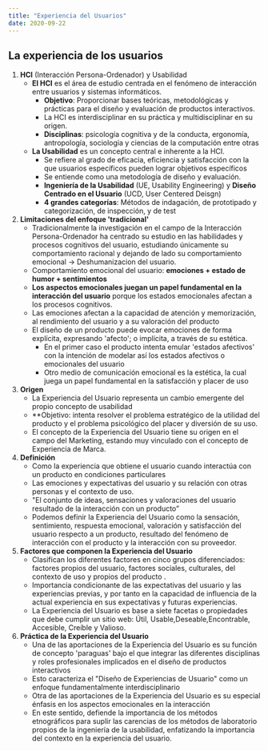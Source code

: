```yaml
---
title: "Experiencia del Usuarios"
date: 2020-09-22
---
```


## La experiencia de los usuarios

1. **HCI** (Interacción Persona-Ordenador) y Usabilidad
   * **El HCI** es el área de estudio centrada en el fenómeno de interacción entre usuarios y sistemas informáticos.
      * **Objetivo**: Proporcionar bases teóricas, metodológicas y prácticas para el diseño y evaluación de productos interactivos.
      * La HCI es interdisciplinar en su práctica y multidisciplinar en su origen. 
      * **Disciplinas**: psicología cognitiva y de la conducta, ergonomía, antropología, sociología y ciencias de la computación entre otras
    * **La Usabilidad** es un concepto central e inherente a la HCI.
      * Se refiere al grado de eficacia, eficiencia y satisfacción con la que usuarios específicos pueden lograr objetivos específicos
      * Se entiende como una metodología de diseño y evaluación.
      * **Ingeniería de la Usabilidad** (UE, Usability Engineering) y **Diseño Centrado en el Usuario** (UCD, User Centered Deisgn)
      * **4 grandes categorías**: Métodos de indagación, de prototipado y categorización, de inspección, y de test
2. **Limitaciones del enfoque 'tradicional'**
    * Tradicionalmente la investigación en el campo de la Interacción Persona-Ordenador ha centrado su estudio en las habilidades y procesos cognitivos del usuario, estudiando únicamente su comportamiento racional y dejando de lado su comportamiento emocional → Deshumanizacion del usuario. 
    * Comportamiento emocional del usuario: **emociones + estado de humor + sentimientos**
    * **Los aspectos emocionales juegan un papel fundamental en la interacción del usuario** porque los estados emocionales afectan a los procesos cognitivos.
    * Las emociones afectan a la capacidad de atención y memorización, al rendimiento del usuario y a su valoración del producto
    * El diseño de un producto puede evocar emociones de forma explícita, expresando 'afecto'; o implícita, a través de su estética.
      * En el primer caso el producto intenta emular 'estados afectivos' con la intención de modelar así los estados afectivos o emocionales del usuario 
      * Otro medio de comunicación emocional es la estética, la cual juega un papel fundamental en la satisfacción y placer de uso
3. **Origen**
    * La Experiencia del Usuario representa un cambio emergente del propio concepto de usabilidad
    * **Objetivo: intenta resolver el problema estratégico de la utilidad del producto y el problema psicológico del placer y diversión de su uso.
    * El concepto de la Experiencia del Usuario tiene su origen en el campo del Marketing, estando muy vinculado con el concepto de Experiencia de Marca. 
4. **Definición** 
    * Como la experiencia que obtiene el usuario cuando interactúa con un producto en condiciones particulares
    * Las emociones y expectativas del usuario y su relación con otras personas y el contexto de uso.
    * "El conjunto de ideas, sensaciones y valoraciones del usuario resultado de la interacción con un producto”
    * Podemos definir la Experiencia del Usuario como la sensación, sentimiento, respuesta emocional, valoración y satisfacción del usuario respecto a un producto, resultado del fenómeno de interacción con el producto y la interacción con su proveedor.
5. **Factores que componen la Experiencia del Usuario**
    * Clasifican los diferentes factores en cinco grupos diferenciados: factores propios del usuario, factores sociales, culturales, del contexto de uso y propios del producto .
    * Importancia condicionante de las expectativas del usuario y las experiencias previas, y por tanto en la capacidad de influencia de la actual experiencia en sus expectativas y futuras experiencias.
    * La Experiencia del Usuario es base a siete facetas o propiedades que debe cumplir un sitio web: Útil, Usable,Deseable,Encontrable, Accesible, Creíble y Valioso. 
6. **Práctica de la Experiencia del Usuario**
    * Una de las aportaciones de la Experiencia del Usuario es su función de concepto 'paraguas' bajo el que integrar las diferentes disciplinas y roles profesionales implicados en el diseño de productos interactivos
    * Esto caracteriza el "Diseño de Experiencias de Usuario" como un enfoque fundamentalmente interdisciplinario
    * Otra de las aportaciones de la Experiencia del Usuario es su especial énfasis en los aspectos emocionales en la interacción
    * En este sentido, defiende la importancia de los métodos etnográficos para suplir las carencias de los métodos de laboratorio propios de la ingeniería de la usabilidad, enfatizando la importancia del contexto en la experiencia del usuario.